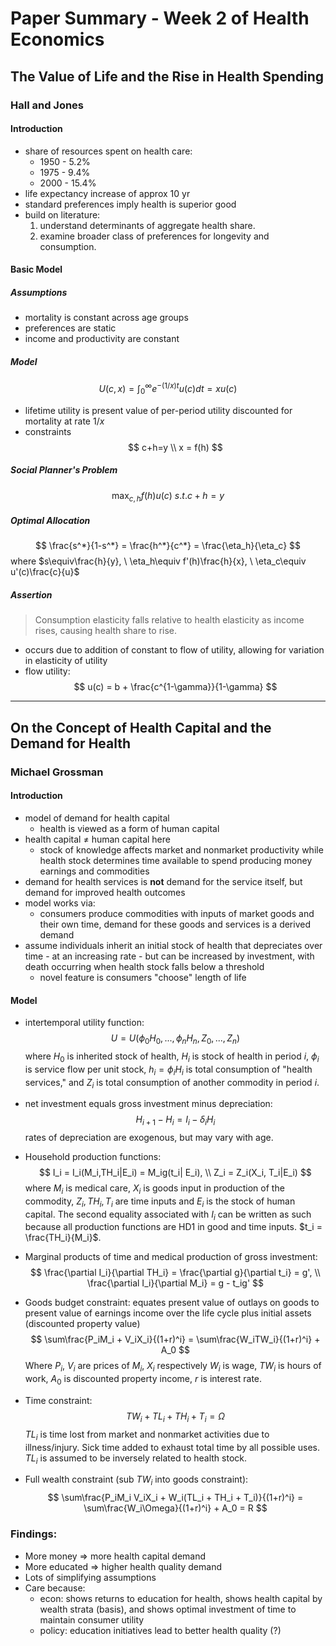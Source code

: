 # Paper Summary - Week 2 of Health Economics

## The Value of Life and the Rise in Health Spending
### Hall and Jones

#### Introduction
- share of resources spent on health care:
  - 1950 - 5.2%
  - 1975 - 9.4%
  - 2000 - 15.4%
- life expectancy increase of approx 10 yr
- standard preferences imply health is superior good
- build on literature:
  1. understand determinants of aggregate health share.
  2. examine broader class of preferences for longevity and consumption.
#### Basic Model 
##### Assumptions
- mortality is constant across age groups
- preferences are static
- income and productivity are constant
##### Model
$$
U(c,x) = \int_0^{\infty}e^{-(1/x)t}u(c)dt = xu(c)
$$

- lifetime utility is present value of per-period utility discounted for mortality at rate $1/x$
- constraints
$$
c+h=y \\
x = f(h)
$$

##### Social Planner's Problem
$$
\max_{c,h}f(h)u(c) \ s.t. c+h=y
$$

##### Optimal Allocation
$$
\frac{s^*}{1-s^*} = \frac{h^*}{c^*} = \frac{\eta_h}{\eta_c}
$$
where $s\equiv\frac{h}{y}, \ \eta_h\equiv f'(h)\frac{h}{x}, \ \eta_c\equiv u'(c)\frac{c}{u}$

##### Assertion
> Consumption elasticity falls relative to health elasticity as income rises, causing health share to rise.
- occurs due to addition of constant to flow of utility, allowing for variation in elasticity of utility
- flow utility:
$$
u(c) = b + \frac{c^{1-\gamma}}{1-\gamma}
$$

---

## On the Concept of Health Capital and the Demand for Health
### Michael Grossman

#### Introduction
- model of demand for health capital
  - health is viewed as a form of human capital
- health capital $\ne$ human capital here
  - stock of knowledge affects market and nonmarket productivity while health stock determines time
  available to spend producing money earnings and commodities
- demand for health services is **not** demand for the service itself, but demand for improved health
outcomes
- model works via:
  - consumers produce commodities with inputs of market goods and their own time, demand for these goods
  and services is a derived demand
- assume individuals inherit an initial stock of health that depreciates over time - at an increasing rate - but can be increased by investment, with death occurring when health stock falls below a threshold
  - novel feature is consumers "choose" length of life
#### Model
- intertemporal utility function:
$$
U = U(\phi_0H_0, ..., \phi_nH_n,Z_0, ...,Z_n)
$$
where $H_0$ is inherited stock of health, $H_i$ is stock of health in period $i$, $\phi_i$ is service flow per unit stock, $h_i = \phi_iH_i$ is total consumption of "health services," and $Z_i$ is total consumption of another commodity in period $i$. 

- net investment equals gross investment minus depreciation:
$$
H_{i+1} - H_i = I_i-\delta_iH_i
$$
rates of depreciation are exogenous, but may vary with age.

- Household production functions:
  $$
    I_i = I_i(M_i,TH_i|E_i) = M_ig(t_i| E_i), \\
    Z_i = Z_i(X_i, T_i|E_i)
  $$
where $M_i$ is medical care, $X_i$ is goods input in production of the commodity, $Z_i, TH_i, T_i$ are time inputs and $E_i$ is the stock of human capital. The second equality associated with $I_i$ can be written as such because all production functions are HD1 in good and time inputs. $t_i = \frac{TH_i}{M_i}$.

- Marginal products of time and medical production of gross investment:
$$
\frac{\partial I_i}{\partial TH_i} = \frac{\partial g}{\partial t_i} = g', \\
\frac{\partial I_i}{\partial M_i} = g - t_ig'
$$

- Goods budget constraint: equates present value of outlays on goods to present value of earnings income over the life cycle plus initial assets (discounted property value)
$$
\sum\frac{P_iM_i + V_iX_i}{(1+r)^i} = \sum\frac{W_iTW_i}{(1+r)^i} + A_0
$$
Where $P_i, \ V_i$ are prices of $M_i, \ X_i$ respectively $W_i$ is wage, $TW_i$ is hours of work, $A_0$ is discounted property income, $r$ is interest rate.

- Time constraint:
$$
TW_i + TL_i + TH_i + T_i = \Omega
$$
$TL_i$ is time lost from market and nonmarket activities due to illness/injury. Sick time added to exhaust total time by all possible uses. $TL_i$ is assumed to be inversely related to health stock.

- Full wealth constraint (sub $TW_i$ into goods constraint):
$$
\sum\frac{P_iM_i V_iX_i + W_i(TL_i + TH_i + T_i)}{(1+r)^i} = \sum\frac{W_i\Omega}{(1+r)^i} + A_0 = R
$$

### Findings:
- More money $\Rightarrow$ more health capital demand
- More educated $\Rightarrow$ higher health quality demand
- Lots of simplifying assumptions
- Care because:
  - econ: shows returns to education for health, shows health capital by wealth strata (basis), and shows optimal investment of time to maintain consumer utility
  - policy: education initiatives lead to better health quality (?)
 
